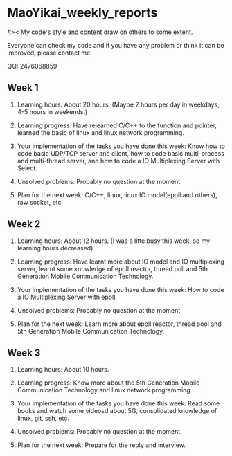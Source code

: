 # MaoYikai_weekly_reports
#><
My code's style and content draw on others to some extent.

Everyone can check my code and if you have any problem or think it can be improved, please contact me.

QQ: 2476068859
## Week 1
1. Learning hours: About 20 hours. (Maybe 2 hours per day in weekdays, 4-5 hours in weekends.)

2. Learning progress: Have relearned C/C++ to the function and pointer, learned the basic of linux and linux network programming.

3. Your implementation of the tasks you have done this week: Know how to code basic UDP/TCP server and client, how to code basic multi-process and multi-thread        server, and how to code a IO Multiplexing Server with Select.

4. Unsolved problems: Probably no question at the moment.

5. Plan for the next week: C/C++, linux, linux IO model(epoll and others), raw socket, etc.

## Week 2

1. Learning hours: About 12 hours. (I was a litte busy this week, so my learning hours decreased)

2. Learning progress: Have learnt more about IO model and IO multiplexing server, learnt some knowledge of epoll reactor, thread poll and 5th Generation Mobile Communication Technology.

3. Your implementation of the tasks you have done this week: How to code a IO Multiplexing Server with epoll.

4. Unsolved problems: Probably no question at the moment.

5. Plan for the next week: Learn more about epoll reactor, thread pool and 5th Generation Mobile Communication Technology.

## Week 3

1. Learning hours: About 10 hours. 

2. Learning progress: Know more about the 5th Generation Mobile Communication Technology and linux network programming.

3. Your implementation of the tasks you have done this week: Read some books and watch some videosd about 5G, consolidated knowledge of linux, git, ssh, etc.

4. Unsolved problems: Probably no question at the moment.

5. Plan for the next week: Prepare for the reply and interview.

